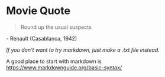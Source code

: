 # Movie Quote

> Round up the usual suspects

\- Renault
(Casablanca, 1942)  

*If you don't want to try markdown, just make a .txt file instead.*  

A good place to start with markdown is https://www.markdownguide.org/basic-syntax/

[You'll get full credit even if your markdown is a mess!]: #
[VS Code has a nice preview feature. Hover over the icons in the top-left to find 'Open Preview to the Side]: #
